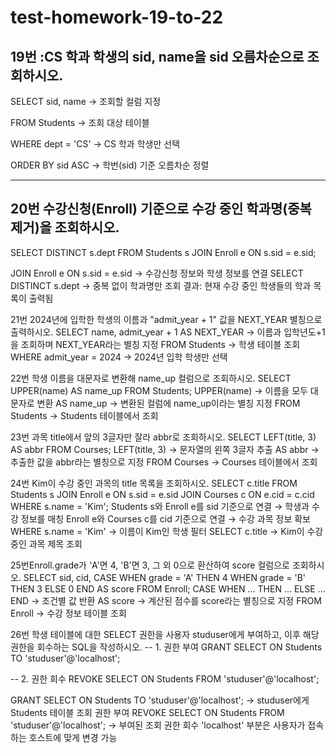 # test-homework-19-to-22
## 19번 :CS 학과 학생의 sid, name을 sid 오름차순으로 조회하시오.

SELECT sid, name → 조회할 컬럼 지정

FROM Students → 조회 대상 테이블

WHERE dept = 'CS' → CS 학과 학생만 선택

ORDER BY sid ASC → 학번(sid) 기준 오름차순 정렬

---

## 20번 수강신청(Enroll) 기준으로 수강 중인 학과명(중복 제거)을 조회하시오.
SELECT DISTINCT s.dept
FROM Students s
JOIN Enroll e ON s.sid = e.sid;

JOIN Enroll e ON s.sid = e.sid → 수강신청 정보와 학생 정보를 연결
SELECT DISTINCT s.dept → 중복 없이 학과명만 조회
결과: 현재 수강 중인 학생들의 학과 목록이 출력됨

21번 2024년에 입학한 학생의 이름과 "admit_year + 1" 값을 NEXT_YEAR 별칭으로 출력하시오.
SELECT name, admit_year + 1 AS NEXT_YEAR → 이름과 입학년도+1을 조회하며 NEXT_YEAR라는 별칭 지정
FROM Students → 학생 테이블 조회
WHERE admit_year = 2024 → 2024년 입학 학생만 선택

22번 학생 이름을 대문자로 변환해 name_up 컬럼으로 조회하시오.
SELECT UPPER(name) AS name_up
FROM Students;
UPPER(name) → 이름을 모두 대문자로 변환
AS name_up → 변환된 컬럼에 name_up이라는 별칭 지정
FROM Students → Students 테이블에서 조회

23번 과목 title에서 앞의 3글자만 잘라 abbr로 조회하시오.
SELECT LEFT(title, 3) AS abbr
FROM Courses;
LEFT(title, 3) → 문자열의 왼쪽 3글자 추출
AS abbr → 추출한 값을 abbr라는 별칭으로 지정
FROM Courses → Courses 테이블에서 조회

24번 Kim이 수강 중인 과목의 title 목록을 조회하시오.
SELECT c.title
FROM Students s
JOIN Enroll e ON s.sid = e.sid
JOIN Courses c ON e.cid = c.cid
WHERE s.name = 'Kim';
Students s와 Enroll e를 sid 기준으로 연결 → 학생과 수강 정보를 매칭
Enroll e와 Courses c를 cid 기준으로 연결 → 수강 과목 정보 확보
WHERE s.name = 'Kim' → 이름이 Kim인 학생 필터
SELECT c.title → Kim이 수강 중인 과목 제목 조회

25번Enroll.grade가 'A'면 4, 'B'면 3, 그 외 0으로 환산하여 score 컬럼으로 조회하시오.
SELECT sid, cid,
       CASE 
           WHEN grade = 'A' THEN 4
           WHEN grade = 'B' THEN 3
           ELSE 0
       END AS score
FROM Enroll;
CASE WHEN ... THEN ... ELSE ... END → 조건별 값 반환
AS score → 계산된 점수를 score라는 별칭으로 지정
FROM Enroll → 수강 정보 테이블 조회

26번 학생 테이블에 대한 SELECT 권한을 사용자 studuser에게 부여하고, 이후 해당 권한을 회수하는 SQL을 작성하시오.
-- 1. 권한 부여
GRANT SELECT ON Students TO 'studuser'@'localhost';

-- 2. 권한 회수
REVOKE SELECT ON Students FROM 'studuser'@'localhost';

GRANT SELECT ON Students TO 'studuser'@'localhost'; → studuser에게 Students 테이블 조회 권한 부여
REVOKE SELECT ON Students FROM 'studuser'@'localhost'; → 부여된 조회 권한 회수
'localhost' 부분은 사용자가 접속하는 호스트에 맞게 변경 가능
